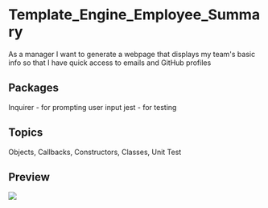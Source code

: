 # Template_Engine_Employee_Summary

As a manager
I want to generate a webpage that displays my team's basic info
so that I have quick access to emails and GitHub profiles

## Packages
Inquirer - for prompting user input 
jest - for testing

## Topics
Objects,
Callbacks,
Constructors,
Classes,
Unit Test

## Preview

![](application.gif) 


